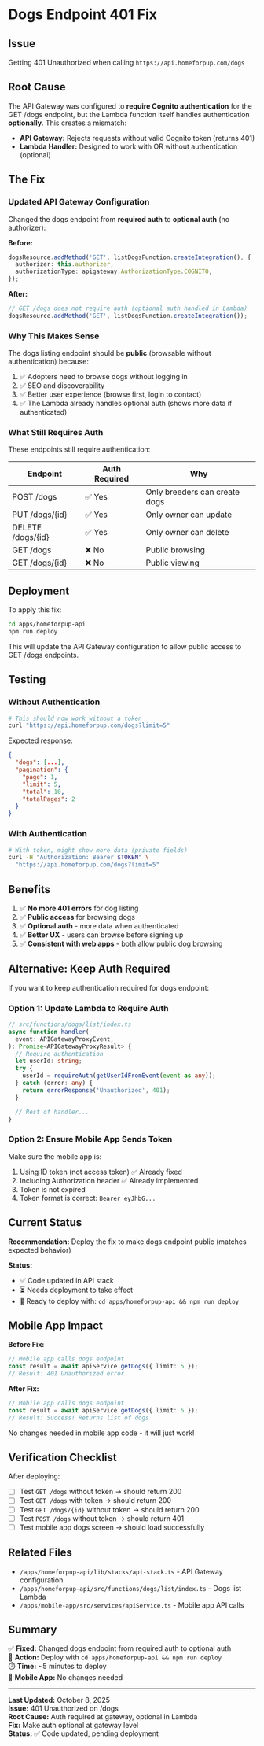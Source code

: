 # Dogs Endpoint 401 Fix

## Issue

Getting 401 Unauthorized when calling `https://api.homeforpup.com/dogs`

## Root Cause

The API Gateway was configured to **require Cognito authentication** for the GET /dogs endpoint, but the Lambda function itself handles authentication **optionally**. This creates a mismatch:

- **API Gateway:** Rejects requests without valid Cognito token (returns 401)
- **Lambda Handler:** Designed to work with OR without authentication (optional)

## The Fix

### Updated API Gateway Configuration

Changed the dogs endpoint from **required auth** to **optional auth** (no authorizer):

**Before:**

```typescript
dogsResource.addMethod('GET', listDogsFunction.createIntegration(), {
  authorizer: this.authorizer,
  authorizationType: apigateway.AuthorizationType.COGNITO,
});
```

**After:**

```typescript
// GET /dogs does not require auth (optional auth handled in Lambda)
dogsResource.addMethod('GET', listDogsFunction.createIntegration());
```

### Why This Makes Sense

The dogs listing endpoint should be **public** (browsable without authentication) because:

1. ✅ Adopters need to browse dogs without logging in
2. ✅ SEO and discoverability
3. ✅ Better user experience (browse first, login to contact)
4. ✅ The Lambda already handles optional auth (shows more data if authenticated)

### What Still Requires Auth

These endpoints still require authentication:

| Endpoint          | Auth Required | Why                           |
| ----------------- | ------------- | ----------------------------- |
| POST /dogs        | ✅ Yes        | Only breeders can create dogs |
| PUT /dogs/{id}    | ✅ Yes        | Only owner can update         |
| DELETE /dogs/{id} | ✅ Yes        | Only owner can delete         |
| GET /dogs         | ❌ No         | Public browsing               |
| GET /dogs/{id}    | ❌ No         | Public viewing                |

## Deployment

To apply this fix:

```bash
cd apps/homeforpup-api
npm run deploy
```

This will update the API Gateway configuration to allow public access to GET /dogs endpoints.

## Testing

### Without Authentication

```bash
# This should now work without a token
curl "https://api.homeforpup.com/dogs?limit=5"
```

Expected response:

```json
{
  "dogs": [...],
  "pagination": {
    "page": 1,
    "limit": 5,
    "total": 10,
    "totalPages": 2
  }
}
```

### With Authentication

```bash
# With token, might show more data (private fields)
curl -H "Authorization: Bearer $TOKEN" \
  "https://api.homeforpup.com/dogs?limit=5"
```

## Benefits

1. ✅ **No more 401 errors** for dog listing
2. ✅ **Public access** for browsing dogs
3. ✅ **Optional auth** - more data when authenticated
4. ✅ **Better UX** - users can browse before signing up
5. ✅ **Consistent with web apps** - both allow public dog browsing

## Alternative: Keep Auth Required

If you want to keep authentication required for dogs endpoint:

### Option 1: Update Lambda to Require Auth

```typescript
// src/functions/dogs/list/index.ts
async function handler(
  event: APIGatewayProxyEvent,
): Promise<APIGatewayProxyResult> {
  // Require authentication
  let userId: string;
  try {
    userId = requireAuth(getUserIdFromEvent(event as any));
  } catch (error: any) {
    return errorResponse('Unauthorized', 401);
  }

  // Rest of handler...
}
```

### Option 2: Ensure Mobile App Sends Token

Make sure the mobile app is:

1. Using ID token (not access token) ✅ Already fixed
2. Including Authorization header ✅ Already implemented
3. Token is not expired
4. Token format is correct: `Bearer eyJhbG...`

## Current Status

**Recommendation:** Deploy the fix to make dogs endpoint public (matches expected behavior)

**Status:**

- ✅ Code updated in API stack
- ⏳ Needs deployment to take effect
- 🚀 Ready to deploy with: `cd apps/homeforpup-api && npm run deploy`

## Mobile App Impact

**Before Fix:**

```typescript
// Mobile app calls dogs endpoint
const result = await apiService.getDogs({ limit: 5 });
// Result: 401 Unauthorized error
```

**After Fix:**

```typescript
// Mobile app calls dogs endpoint
const result = await apiService.getDogs({ limit: 5 });
// Result: Success! Returns list of dogs
```

No changes needed in mobile app code - it will just work!

## Verification Checklist

After deploying:

- [ ] Test `GET /dogs` without token → should return 200
- [ ] Test `GET /dogs` with token → should return 200
- [ ] Test `GET /dogs/{id}` without token → should return 200
- [ ] Test `POST /dogs` without token → should return 401
- [ ] Test mobile app dogs screen → should load successfully

## Related Files

- `/apps/homeforpup-api/lib/stacks/api-stack.ts` - API Gateway configuration
- `/apps/homeforpup-api/src/functions/dogs/list/index.ts` - Dogs list Lambda
- `/apps/mobile-app/src/services/apiService.ts` - Mobile app API calls

## Summary

✅ **Fixed:** Changed dogs endpoint from required auth to optional auth  
🚀 **Action:** Deploy with `cd apps/homeforpup-api && npm run deploy`  
⏱️ **Time:** ~5 minutes to deploy  
📱 **Mobile App:** No changes needed

---

**Last Updated:** October 8, 2025  
**Issue:** 401 Unauthorized on /dogs  
**Root Cause:** Auth required at gateway, optional in Lambda  
**Fix:** Make auth optional at gateway level  
**Status:** ✅ Code updated, pending deployment

